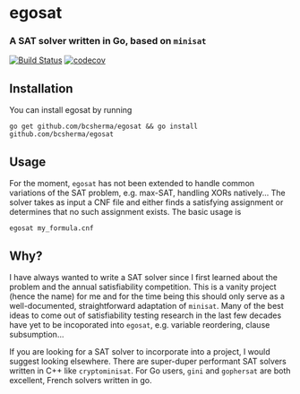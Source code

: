 # egosat

### A SAT solver written in Go, based on `minisat`

[![Build Status](https://travis-ci.org/bcsherma/egosat.svg?branch=master)](https://travis-ci.org/bcsherma/egosat)
[![codecov](https://codecov.io/gh/bcsherma/egosat/branch/master/graph/badge.svg)](https://codecov.io/gh/bcsherma/egosat)

## Installation

You can install egosat by running
```
go get github.com/bcsherma/egosat && go install github.com/bcsherma/egosat 
```

## Usage

For the moment, `egosat` has not been extended to handle common variations of
the SAT problem, e.g. max-SAT, handling XORs natively... The solver takes as
input a CNF file and either finds a satisfying assignment or determines that no
such assignment exists. The basic usage is

```
egosat my_formula.cnf
```

## Why?

I have always wanted to write a SAT solver since I first learned about the
problem and the annual satisfiability competition. This is a vanity project
(hence the name) for me and for the time being this should only serve as a
well-documented, straightforward adaptation of `minisat`. Many of the best ideas
to come out of satisfiability testing research in the last few decades have yet
to be incoporated into `egosat`, e.g. variable reordering, clause subsumption...

If you are looking for a SAT solver to incorporate into a project, I would
suggest looking elsewhere. There are super-duper performant SAT solvers written
in C++ like `cryptominisat`. For Go users, `gini` and `gophersat` are both
excellent, French solvers written in go.